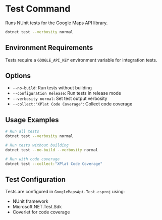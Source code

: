 # Test Command

Runs NUnit tests for the Google Maps API library.

```bash
dotnet test --verbosity normal
```

## Environment Requirements

Tests require a `GOOGLE_API_KEY` environment variable for integration tests.

## Options

- `--no-build`: Run tests without building
- `--configuration Release`: Run tests in release mode
- `--verbosity normal`: Set test output verbosity
- `--collect:"XPlat Code Coverage"`: Collect code coverage

## Usage Examples

```bash
# Run all tests
dotnet test --verbosity normal

# Run tests without building
dotnet test --no-build --verbosity normal

# Run with code coverage
dotnet test --collect:"XPlat Code Coverage"
```

## Test Configuration

Tests are configured in `GoogleMapsApi.Test.csproj` using:
- NUnit framework
- Microsoft.NET.Test.Sdk
- Coverlet for code coverage